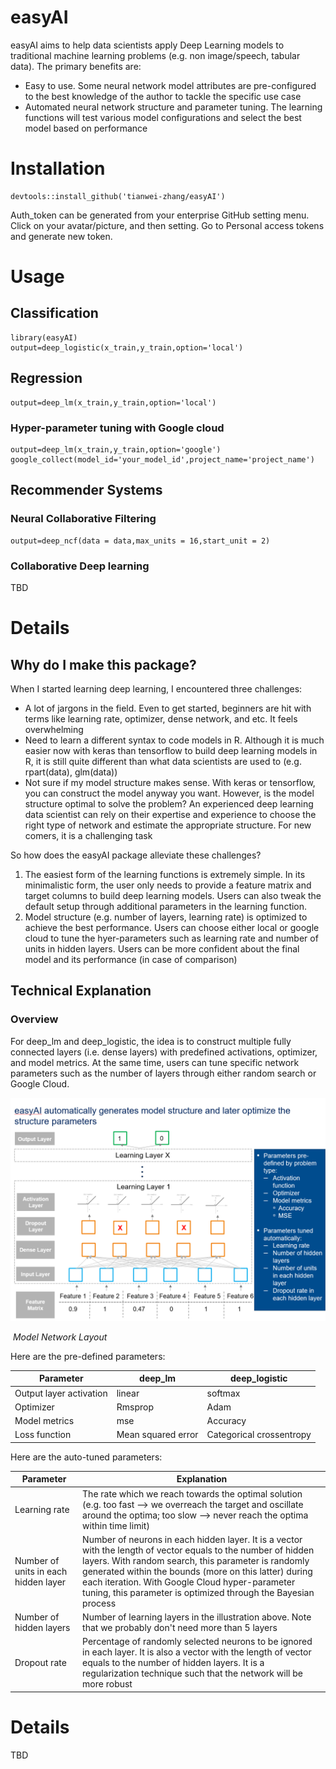 # easyAI
easyAI aims to help data scientists apply Deep Learning models to traditional machine learning problems (e.g. non image/speech, tabular data). The primary benefits are:
* Easy to use. Some neural network model attributes are pre-configured to the best knowledge of the author to tackle the specific use case
* Automated neural network structure and parameter tuning. The learning functions will test various model configurations and select the best model based on performance

# Installation
```
devtools::install_github('tianwei-zhang/easyAI')
```
Auth_token can be generated from your enterprise GitHub setting menu. Click on your avatar/picture, and then setting. Go to Personal access tokens and generate new token.

# Usage

## Classification
```
library(easyAI)
output=deep_logistic(x_train,y_train,option='local')
```

## Regression

```
output=deep_lm(x_train,y_train,option='local')
```
### Hyper-parameter tuning with Google cloud
```
output=deep_lm(x_train,y_train,option='google')
google_collect(model_id='your_model_id',project_name='project_name')
```


## Recommender Systems

### Neural Collaborative Filtering
```
output=deep_ncf(data = data,max_units = 16,start_unit = 2)
```

### Collaborative Deep learning
TBD

# Details
## Why do I make this package?
When I started learning deep learning, I encountered three challenges:
* A lot of jargons in the field. Even to get started, beginners are hit with terms like learning rate, optimizer, dense network, and etc. It feels overwhelming
* Need to learn a different syntax to code models in R. Although it is much easier now with keras than tensorflow to build deep learning models in R, it is still quite different than what data scientists are used to (e.g. rpart(data), glm(data))
* Not sure if my model structure makes sense. With keras or tensorflow, you can construct the model anyway you want. However, is the model structure optimal to solve the problem? An experienced deep learning data scientist can rely on their expertise and experience to choose the right type of network and estimate the appropriate structure. For new comers, it is a challenging task

So how does the easyAI package alleviate these challenges?
1. The easiest form of the learning functions is extremely simple. In its minimalistic form, the user only needs to provide a feature matrix and target columns to build deep learning models. Users can also tweak the default setup through additional parameters in the learning function.
2. Model structure (e.g. number of layers, learning rate) is optimized to achieve the best performance. Users can choose either local or google cloud to tune the hyer-parameters such as learning rate and number of units in hidden layers. Users can be more confident about the final model and its performance (in case of comparison)

## Technical Explanation
### Overview
For deep_lm and deep_logistic, the idea is to construct multiple fully connected layers (i.e. dense layers) with predefined activations, optimizer, and model metrics. At the same time, users can tune specific network parameters such as the number of layers through either random search or Google Cloud.

![](img\network.PNG)

​                                                                    *Model Network Layout*

Here are the pre-defined parameters:

| Parameter               | deep_lm            | deep_logistic            |
| ----------------------- | ------------------ | ------------------------ |
| Output layer activation | linear             | softmax                  |
| Optimizer               | Rmsprop            | Adam                     |
| Model metrics           | mse                | Accuracy                 |
| Loss function           | Mean squared error | Categorical crossentropy |

Here are the auto-tuned parameters:

| Parameter                            | Explanation                                                  |
| ------------------------------------ | ------------------------------------------------------------ |
| Learning rate                        | The rate which we reach towards the optimal solution (e.g. too fast --> we overreach the target and oscillate around the optima; too slow --> never reach the optima within time limit) |
| Number of units in each hidden layer | Number of neurons in each hidden layer. It is a vector with the length of vector equals to the number of hidden layers. With random search, this parameter is randomly generated within the bounds (more on this latter) during each iteration. With Google Cloud hyper-parameter tuning, this parameter is optimized through the Bayesian process |
| Number of hidden layers              | Number of learning layers in the illustration above. Note that we probably don't need more than 5 layers |
| Dropout rate                         | Percentage of randomly selected neurons to be ignored in each layer. It is also a vector with the length of vector equals to the number of hidden layers. It is a regularization technique such that the network will be more robust |



# Details

TBD
